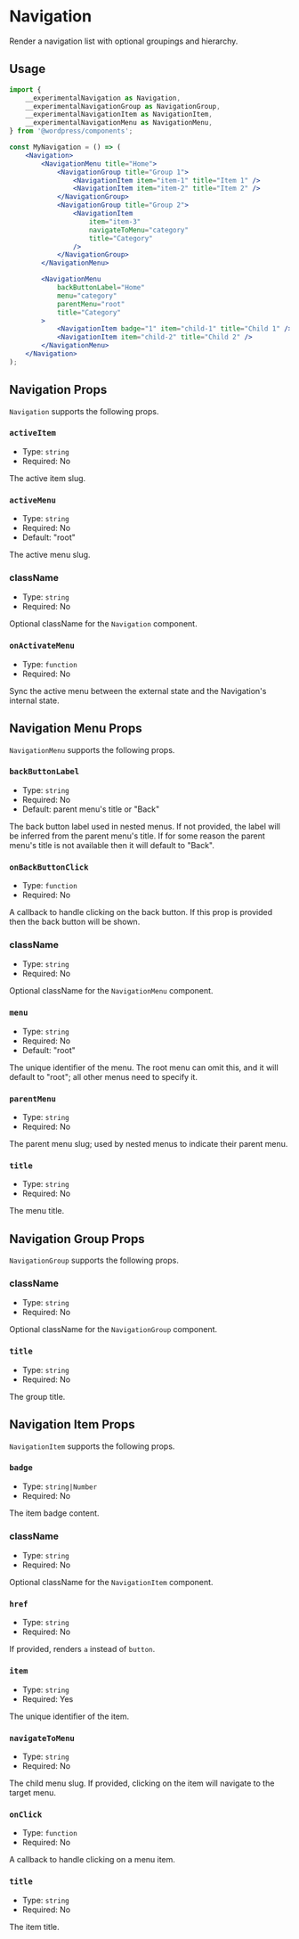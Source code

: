 # Navigation

Render a navigation list with optional groupings and hierarchy.

## Usage

```jsx
import {
	__experimentalNavigation as Navigation,
	__experimentalNavigationGroup as NavigationGroup,
	__experimentalNavigationItem as NavigationItem,
	__experimentalNavigationMenu as NavigationMenu,
} from '@wordpress/components';

const MyNavigation = () => (
	<Navigation>
		<NavigationMenu title="Home">
			<NavigationGroup title="Group 1">
				<NavigationItem item="item-1" title="Item 1" />
				<NavigationItem item="item-2" title="Item 2" />
			</NavigationGroup>
			<NavigationGroup title="Group 2">
				<NavigationItem
					item="item-3"
					navigateToMenu="category"
					title="Category"
				/>
			</NavigationGroup>
		</NavigationMenu>

		<NavigationMenu
			backButtonLabel="Home"
			menu="category"
			parentMenu="root"
			title="Category"
		>
			<NavigationItem badge="1" item="child-1" title="Child 1" />
			<NavigationItem item="child-2" title="Child 2" />
		</NavigationMenu>
	</Navigation>
);
```

## Navigation Props

`Navigation` supports the following props.

### `activeItem`

-   Type: `string`
-   Required: No

The active item slug.

### `activeMenu`

-   Type: `string`
-   Required: No
-   Default: "root"

The active menu slug.

### className

-   Type: `string`
-   Required: No

Optional className for the `Navigation` component.

### `onActivateMenu`

-   Type: `function`
-   Required: No

Sync the active menu between the external state and the Navigation's internal state.

## Navigation Menu Props

`NavigationMenu` supports the following props.

### `backButtonLabel`

-   Type: `string`
-   Required: No
-   Default: parent menu's title or "Back"

The back button label used in nested menus. If not provided, the label will be inferred from the parent menu's title.
If for some reason the parent menu's title is not available then it will default to "Back".

### `onBackButtonClick`

-   Type: `function`
-   Required: No

A callback to handle clicking on the back button. If this prop is provided then the back button will be shown.

### className

-   Type: `string`
-   Required: No

Optional className for the `NavigationMenu` component.

### `menu`

-   Type: `string`
-   Required: No
-   Default: "root"

The unique identifier of the menu. The root menu can omit this, and it will default to "root"; all other menus need to specify it.

### `parentMenu`

-   Type: `string`
-   Required: No

The parent menu slug; used by nested menus to indicate their parent menu.

### `title`

-   Type: `string`
-   Required: No

The menu title.

## Navigation Group Props

`NavigationGroup` supports the following props.

### className

-   Type: `string`
-   Required: No

Optional className for the `NavigationGroup` component.

### `title`

-   Type: `string`
-   Required: No

The group title.

## Navigation Item Props

`NavigationItem` supports the following props.

### `badge`

-   Type: `string|Number`
-   Required: No

The item badge content.

### className

-   Type: `string`
-   Required: No

Optional className for the `NavigationItem` component.

### `href`

-   Type: `string`
-   Required: No

If provided, renders `a` instead of `button`.

### `item`

-   Type: `string`
-   Required: Yes

The unique identifier of the item.

### `navigateToMenu`

-   Type: `string`
-   Required: No

The child menu slug. If provided, clicking on the item will navigate to the target menu.

### `onClick`

-   Type: `function`
-   Required: No

A callback to handle clicking on a menu item.

### `title`

-   Type: `string`
-   Required: No

The item title.
